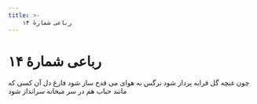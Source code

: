 ```yaml
---
title: >-
    رباعی شمارهٔ ۱۴
---
```

# رباعی شمارهٔ ۱۴

چون غنچه گل قرابه پرداز شود
نرگس به هوای می قدح ساز شود
فارغ دل آن کسی که مانند حباب
هم در سر میخانه سرانداز شود

